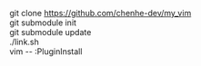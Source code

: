 git clone https://github.com/chenhe-dev/my_vim  
git submodule init  
git submodule update  
./link.sh  
vim -- :PluginInstall
